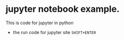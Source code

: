 # jupyter notebook example.
This is code for jupyter in python

- the run code for jupyter site `SHIFT+ENTER`
